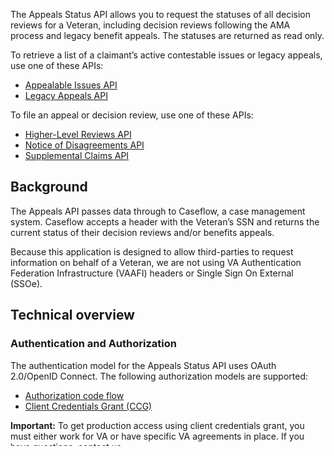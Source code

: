 The Appeals Status API allows you to request the statuses of all decision reviews for a Veteran, including decision reviews following the AMA process and legacy benefit appeals. The statuses are returned as read only.

To retrieve a list of a claimant’s active contestable issues or legacy appeals, use one of these APIs:
* [Appealable Issues API](/explore/api/appealable-issues/docs)
* [Legacy Appeals API](/explore/api/legacy-appeals/docs)

To file an appeal or decision review, use one of these APIs:
* [Higher-Level Reviews API](/explore/api/higher-level-reviews/docs)
* [Notice of Disagreements API](/explore/api/notice-of-disagreements/docs)
* [Supplemental Claims API](/explore/api/supplemental-claims/docs)

## Background

The Appeals API passes data through to Caseflow, a case management system. Caseflow accepts a header with the Veteran’s SSN and returns the current status of their decision reviews and/or benefits appeals.

Because this application is designed to allow third-parties to request information on behalf of a Veteran, we are not using VA Authentication Federation Infrastructure (VAAFI) headers or Single Sign On External (SSOe).

## Technical overview

### Authentication and Authorization

The authentication model for the Appeals Status API uses OAuth 2.0/OpenID Connect. The following authorization models are supported:
* [Authorization code flow](/explore/api/appeals-status/authorization-code)
* [Client Credentials Grant (CCG)](/explore/api/appeals-status/client-credentials)

**Important:** To get production access using client credentials grant, you must either work for VA or have specific VA agreements in place. If you have questions, [contact us](https://dev-developer.va.gov/support/contact-us).

### Test data

The database powering our sandbox environment is populated with [Veteran test data](https://github.com/department-of-veterans-affairs/vets-api-clients/blob/master/test_accounts/benefits_test_accounts.md). This sandbox data contains no PII or PHI, but mimics real Veteran account information.
